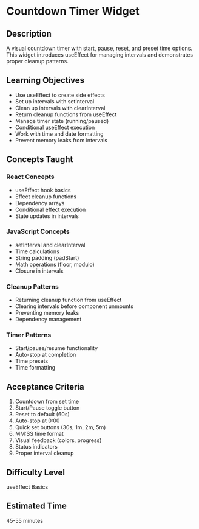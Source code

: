 # Countdown Timer Widget

## Description

A visual countdown timer with start, pause, reset, and preset time options. This widget introduces useEffect for managing intervals and demonstrates proper cleanup patterns.

## Learning Objectives

- Use useEffect to create side effects
- Set up intervals with setInterval
- Clean up intervals with clearInterval
- Return cleanup functions from useEffect
- Manage timer state (running/paused)
- Conditional useEffect execution
- Work with time and date formatting
- Prevent memory leaks from intervals

## Concepts Taught

### React Concepts
- useEffect hook basics
- Effect cleanup functions
- Dependency arrays
- Conditional effect execution
- State updates in intervals

### JavaScript Concepts
- setInterval and clearInterval
- Time calculations
- String padding (padStart)
- Math operations (floor, modulo)
- Closure in intervals

### Cleanup Patterns
- Returning cleanup function from useEffect
- Clearing intervals before component unmounts
- Preventing memory leaks
- Dependency management

### Timer Patterns
- Start/pause/resume functionality
- Auto-stop at completion
- Time presets
- Time formatting

## Acceptance Criteria

1. Countdown from set time
2. Start/Pause toggle button
3. Reset to default (60s)
4. Auto-stop at 0:00
5. Quick set buttons (30s, 1m, 2m, 5m)
6. MM:SS time format
7. Visual feedback (colors, progress)
8. Status indicators
9. Proper interval cleanup

## Difficulty Level

useEffect Basics

## Estimated Time

45-55 minutes

